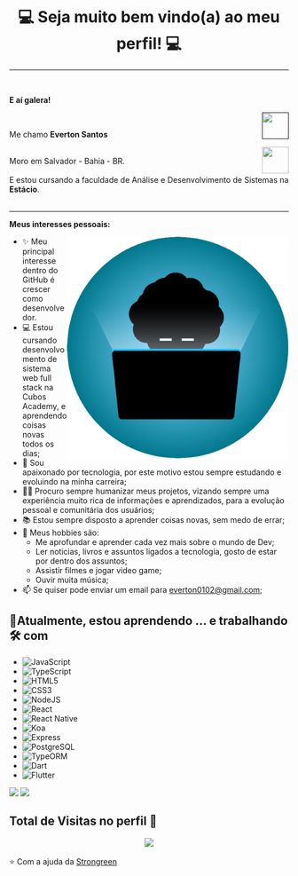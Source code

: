 <h1 align="center"> 💻 Seja muito bem vindo(a) ao meu perfil! 💻</h1>
<hr />
</a><br />
<p align="left" > 
  <b>E aí galera!</b>
</p>
<a href="" target="_blank">
  <img align="right" src="https://cdn.icon-icons.com/icons2/1211/PNG/512/1491579602-yumminkysocialmedia36_83067.png" width="48px" height="48px">
</a><br />
<p align="left" >
  Me chamo <b> Everton Santos </b> 
</p>
<a href="https://www.linkedin.com/in/everton-santos-899839214/" target="_blank">
  <img align="right" src="https://i.ibb.co/Kx2GSrT/linkedin.png" width="48px" height="48px">
</a><br />
Moro em Salvador - Bahia - BR.<br />
<br>
E estou cursando a faculdade de Análise e Desenvolvimento de Sistemas na <b> Estácio</b>.
<br />
<br>

<hr />

**Meus interesses pessoais:**

<img align="right" alt="GIF" src="https://github.com/evertonlsds/evertonlsds/blob/main/WhatsApp_Image_2021-06-17_at_16.04.24-removebg-preview.png" width="400px" />

- ✨ Meu principal interesse dentro do GitHub é crescer como desenvolvedor.
- 💻 Estou cursando desenvolvomento de sistema web full stack na Cubos Academy, e aprendendo coisas novas todos os dias;
- 💼 Sou apaixonado por tecnologia, por este motivo estou sempre estudando e evoluindo na minha carreira;
- 👧🏻 Procuro sempre humanizar meus projetos, vizando sempre uma experiência muito rica de informações e aprendizados, para a evolução pessoal e comunitária dos usuários;
- 📚 Estou sempre disposto a aprender coisas novas, sem medo de errar;
- 👾 Meus hobbies são: 
  - Me aprofundar e aprender cada vez mais sobre o mundo de Dev; 
  - Ler noticias, livros e assuntos ligados a tecnologia, gosto de estar por dentro dos assuntos;
  - Assistir filmes e jogar video game;
  - Ouvir muita música;
- 📫 Se quiser pode enviar um email para everton0102@gmail.com;

## 🌱Atualmente, estou aprendendo ... e trabalhando 🛠️ com

 - ![JavaScript](https://img.shields.io/static/v1?label=&message=JavaScript&color=orange)
 - ![TypeScript](https://img.shields.io/badge/-TypeScript-blue)
 - ![HTML5](https://img.shields.io/static/v1?label=&message=HTML5&color=red) 
 - ![CSS3](https://img.shields.io/static/v1?label=&message=CSS3&color=blue)
 - ![NodeJS](https://img.shields.io/static/v1?label=&message=NodeJS&color=brightgreen)
 - ![React](https://img.shields.io/badge/-React-ff69b4)
 - ![React Native](https://img.shields.io/badge/-React%20Native-9cf)
 - ![Koa](https://img.shields.io/badge/-Koa-blueviolet)
 - ![Express](https://img.shields.io/badge/-Express-yellow)
 - ![PostgreSQL](https://img.shields.io/static/v1?label=&message=PostgreSQL&color=blue)
 - ![TypeORM](https://img.shields.io/badge/-TypeORM%20-red)
 - ![Dart](https://img.shields.io/badge/-Dart%20-9cf)
 - ![Flutter](https://img.shields.io/badge/-Flutter-6699ff)

 
 <img height="150em" src="https://github-readme-stats-eight-theta.vercel.app/api?username=evertonlsds&show_icons=true&theme=blue&include_all_commits=true&count_private=true"/>
  <img height="150em" src="https://github-readme-stats-eight-theta.vercel.app/api/top-langs/?username=evertonlsds&layout=compact&langs_count=8&theme=blue"/>
<div>

 ## Total de Visitas no perfil 👀 <br>
<p align="center"> 
   <img alingn="center" src="https://profile-counter.glitch.me/evertonlsds/count.svg" />
</p>


⭐ Com a ajuda da  [Strongreen](https://github.com/Strongreen)
